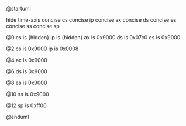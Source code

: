 @startuml

hide time-axis
concise cs
concise ip
concise ax
concise ds
concise es
concise ss
concise sp

@0
cs is {hidden}
ip is {hidden}
ax is 0x9000
ds is 0x07c0
es is 0x9000

@2
cs is 0x9000
ip is 0x0008

@4
ax is 0x9000

@6 
ds is 0x9000

@8 
es is 0x9000

@10
ss is 0x9000

@12
sp is 0xff00


@enduml
